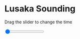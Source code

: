 <h1>Lusaka Sounding</h1>
<p>Drag the slider to change the time</p>

<div class="slidecontainer">
<input oninput='setImage(this)' class="slider" type="range" min="0" max="7" value="0" step="1" />
<img id='img'/>
</div>

<script>
var img = document.getElementById('img');
var img_array = ['/assets/images/skwt/skd_lusaka_wrfout_d01_2020-07-07_12:00:00.png',
'/assets/images/skwt/skd_lusaka_wrfout_d01_2020-07-07_18:00:00.png',
'/assets/images/skwt/skd_lusaka_wrfout_d01_2020-07-08_00:00:00.png',
'/assets/images/skwt/skd_lusaka_wrfout_d01_2020-07-08_06:00:00.png',
'/assets/images/skwt/skd_lusaka_wrfout_d01_2020-07-08_12:00:00.png',
'/assets/images/skwt/skd_lusaka_wrfout_d01_2020-07-08_18:00:00.png',
'/assets/images/skwt/skd_lusaka_wrfout_d01_2020-07-09_00:00:00.png',];
function setImage(obj)
{
        var value = obj.value;
        img.src = img_array[value];

}
</script>
